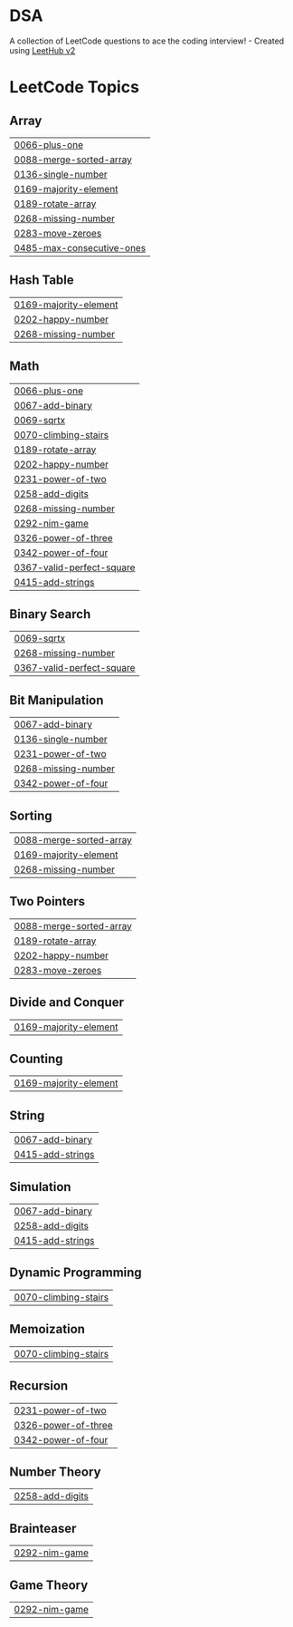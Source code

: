 # DSA
A collection of LeetCode questions to ace the coding interview! - Created using [LeetHub v2](https://github.com/arunbhardwaj/LeetHub-2.0)

<!---LeetCode Topics Start-->
# LeetCode Topics
## Array
|  |
| ------- |
| [0066-plus-one](https://github.com/SUMIT7288/DSA/tree/master/0066-plus-one) |
| [0088-merge-sorted-array](https://github.com/SUMIT7288/DSA/tree/master/0088-merge-sorted-array) |
| [0136-single-number](https://github.com/SUMIT7288/DSA/tree/master/0136-single-number) |
| [0169-majority-element](https://github.com/SUMIT7288/DSA/tree/master/0169-majority-element) |
| [0189-rotate-array](https://github.com/SUMIT7288/DSA/tree/master/0189-rotate-array) |
| [0268-missing-number](https://github.com/SUMIT7288/DSA/tree/master/0268-missing-number) |
| [0283-move-zeroes](https://github.com/SUMIT7288/DSA/tree/master/0283-move-zeroes) |
| [0485-max-consecutive-ones](https://github.com/SUMIT7288/DSA/tree/master/0485-max-consecutive-ones) |
## Hash Table
|  |
| ------- |
| [0169-majority-element](https://github.com/SUMIT7288/DSA/tree/master/0169-majority-element) |
| [0202-happy-number](https://github.com/SUMIT7288/DSA/tree/master/0202-happy-number) |
| [0268-missing-number](https://github.com/SUMIT7288/DSA/tree/master/0268-missing-number) |
## Math
|  |
| ------- |
| [0066-plus-one](https://github.com/SUMIT7288/DSA/tree/master/0066-plus-one) |
| [0067-add-binary](https://github.com/SUMIT7288/DSA/tree/master/0067-add-binary) |
| [0069-sqrtx](https://github.com/SUMIT7288/DSA/tree/master/0069-sqrtx) |
| [0070-climbing-stairs](https://github.com/SUMIT7288/DSA/tree/master/0070-climbing-stairs) |
| [0189-rotate-array](https://github.com/SUMIT7288/DSA/tree/master/0189-rotate-array) |
| [0202-happy-number](https://github.com/SUMIT7288/DSA/tree/master/0202-happy-number) |
| [0231-power-of-two](https://github.com/SUMIT7288/DSA/tree/master/0231-power-of-two) |
| [0258-add-digits](https://github.com/SUMIT7288/DSA/tree/master/0258-add-digits) |
| [0268-missing-number](https://github.com/SUMIT7288/DSA/tree/master/0268-missing-number) |
| [0292-nim-game](https://github.com/SUMIT7288/DSA/tree/master/0292-nim-game) |
| [0326-power-of-three](https://github.com/SUMIT7288/DSA/tree/master/0326-power-of-three) |
| [0342-power-of-four](https://github.com/SUMIT7288/DSA/tree/master/0342-power-of-four) |
| [0367-valid-perfect-square](https://github.com/SUMIT7288/DSA/tree/master/0367-valid-perfect-square) |
| [0415-add-strings](https://github.com/SUMIT7288/DSA/tree/master/0415-add-strings) |
## Binary Search
|  |
| ------- |
| [0069-sqrtx](https://github.com/SUMIT7288/DSA/tree/master/0069-sqrtx) |
| [0268-missing-number](https://github.com/SUMIT7288/DSA/tree/master/0268-missing-number) |
| [0367-valid-perfect-square](https://github.com/SUMIT7288/DSA/tree/master/0367-valid-perfect-square) |
## Bit Manipulation
|  |
| ------- |
| [0067-add-binary](https://github.com/SUMIT7288/DSA/tree/master/0067-add-binary) |
| [0136-single-number](https://github.com/SUMIT7288/DSA/tree/master/0136-single-number) |
| [0231-power-of-two](https://github.com/SUMIT7288/DSA/tree/master/0231-power-of-two) |
| [0268-missing-number](https://github.com/SUMIT7288/DSA/tree/master/0268-missing-number) |
| [0342-power-of-four](https://github.com/SUMIT7288/DSA/tree/master/0342-power-of-four) |
## Sorting
|  |
| ------- |
| [0088-merge-sorted-array](https://github.com/SUMIT7288/DSA/tree/master/0088-merge-sorted-array) |
| [0169-majority-element](https://github.com/SUMIT7288/DSA/tree/master/0169-majority-element) |
| [0268-missing-number](https://github.com/SUMIT7288/DSA/tree/master/0268-missing-number) |
## Two Pointers
|  |
| ------- |
| [0088-merge-sorted-array](https://github.com/SUMIT7288/DSA/tree/master/0088-merge-sorted-array) |
| [0189-rotate-array](https://github.com/SUMIT7288/DSA/tree/master/0189-rotate-array) |
| [0202-happy-number](https://github.com/SUMIT7288/DSA/tree/master/0202-happy-number) |
| [0283-move-zeroes](https://github.com/SUMIT7288/DSA/tree/master/0283-move-zeroes) |
## Divide and Conquer
|  |
| ------- |
| [0169-majority-element](https://github.com/SUMIT7288/DSA/tree/master/0169-majority-element) |
## Counting
|  |
| ------- |
| [0169-majority-element](https://github.com/SUMIT7288/DSA/tree/master/0169-majority-element) |
## String
|  |
| ------- |
| [0067-add-binary](https://github.com/SUMIT7288/DSA/tree/master/0067-add-binary) |
| [0415-add-strings](https://github.com/SUMIT7288/DSA/tree/master/0415-add-strings) |
## Simulation
|  |
| ------- |
| [0067-add-binary](https://github.com/SUMIT7288/DSA/tree/master/0067-add-binary) |
| [0258-add-digits](https://github.com/SUMIT7288/DSA/tree/master/0258-add-digits) |
| [0415-add-strings](https://github.com/SUMIT7288/DSA/tree/master/0415-add-strings) |
## Dynamic Programming
|  |
| ------- |
| [0070-climbing-stairs](https://github.com/SUMIT7288/DSA/tree/master/0070-climbing-stairs) |
## Memoization
|  |
| ------- |
| [0070-climbing-stairs](https://github.com/SUMIT7288/DSA/tree/master/0070-climbing-stairs) |
## Recursion
|  |
| ------- |
| [0231-power-of-two](https://github.com/SUMIT7288/DSA/tree/master/0231-power-of-two) |
| [0326-power-of-three](https://github.com/SUMIT7288/DSA/tree/master/0326-power-of-three) |
| [0342-power-of-four](https://github.com/SUMIT7288/DSA/tree/master/0342-power-of-four) |
## Number Theory
|  |
| ------- |
| [0258-add-digits](https://github.com/SUMIT7288/DSA/tree/master/0258-add-digits) |
## Brainteaser
|  |
| ------- |
| [0292-nim-game](https://github.com/SUMIT7288/DSA/tree/master/0292-nim-game) |
## Game Theory
|  |
| ------- |
| [0292-nim-game](https://github.com/SUMIT7288/DSA/tree/master/0292-nim-game) |
<!---LeetCode Topics End-->